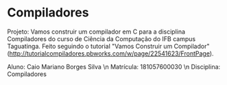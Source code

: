 # Compiladores

Projeto: Vamos construir um compilador em C para a disciplina Compiladores do curso de Ciência da Computação do IFB campus Taguatinga.
Feito seguindo o tutorial "Vamos Construir um Compilador"(http://tutorialcompiladores.pbworks.com/w/page/22541623/FrontPage).

Aluno: Caio Mariano Borges Silva \n
Matrícula: 181057600030 \n
Disciplina: Compiladores
